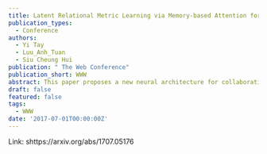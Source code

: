 ```yaml
---
title: Latent Relational Metric Learning via Memory-based Attention for Collaborative Ranking
publication_types:
  - Conference
authors:
  - Yi Tay
  - Luu_Anh_Tuan
  - Siu Cheung Hui
publication: " The Web Conference"
publication_short: WWW
abstract: This paper proposes a new neural architecture for collaborative ranking with implicit feedback. Our model, LRML (\textit{Latent Relational Metric Learning}) is a novel metric learning approach for recommendation. More specifically, instead of simple push-pull mechanisms between user and item pairs, we propose to learn latent relations that describe each user item interaction. This helps to alleviate the potential geometric inflexibility of existing metric learing approaches. This enables not only better performance but also a greater extent of modeling capability, allowing our model to scale to a larger number of interactions. In order to do so, we employ a augmented memory module and learn to attend over these memory blocks to construct latent relations. The memory-based attention module is controlled by the user-item interaction, making the learned relation vector specific to each user-item pair. Hence, this can be interpreted as learning an exclusive and optimal relational translation for each user-item interaction. The proposed architecture demonstrates the state-of-the-art performance across multiple recommendation benchmarks. LRML outperforms other metric learning models by 6%−7.5% in terms of Hits@10 and nDCG@10 on large datasets such as Netflix and MovieLens20M. Moreover, qualitative studies also demonstrate evidence that our proposed model is able to infer and encode explicit sentiment, temporal and attribute information despite being only trained on implicit feedback. As such, this ascertains the ability of LRML to uncover hidden relational structure within implicit datasets.
draft: false
featured: false
tags:
  - WWW
date: '2017-07-01T00:00:00Z'
---
```

Link: shttps://arxiv.org/abs/1707.05176